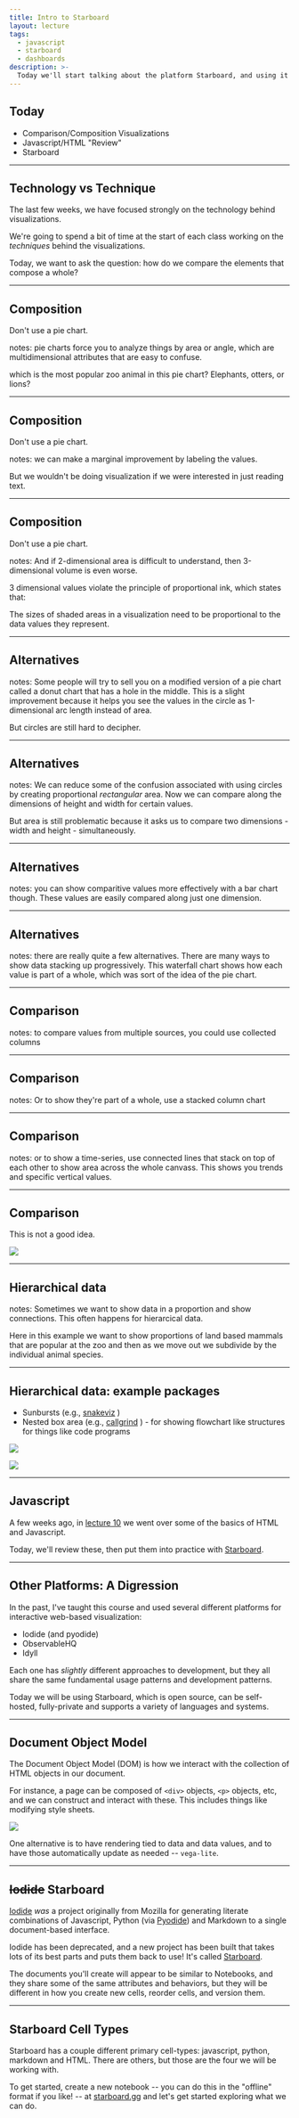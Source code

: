 ```yaml
---
title: Intro to Starboard
layout: lecture
tags:
  - javascript
  - starboard
  - dashboards
description: >-
  Today we'll start talking about the platform Starboard, and using it as a way to explore javascript and python
---
```


## Today

 * Comparison/Composition Visualizations
 * Javascript/HTML "Review"
 * Starboard

---

## Technology vs Technique

The last few weeks, we have focused strongly on the technology behind visualizations.

We're going to spend a bit of time at the start of each class working on the *techniques* behind the visualizations.

Today, we want to ask the question: how do we compare the elements that compose a whole?

---

## Composition

Don't use a pie chart.

<!-- .slide: data-background-image="images/piechart.png" data-background-size="auto 65%" data-background-position="right 50% bottom 50%" -->

notes:
pie charts force you to analyze things by area or angle, which are multidimensional attributes that are easy to confuse.

which is the most popular zoo animal in this pie chart? Elephants, otters, or lions?

---

## Composition

Don't use a pie chart.

<!-- .slide: data-background-image="images/piechartlabels.png" data-background-size="auto 65%" data-background-position="right 50% bottom 50%" -->

notes:
we can make a marginal improvement by labeling the values.

But we wouldn't be doing visualization if we were interested in just reading text.

---

## Composition

Don't use a pie chart.

<!-- .slide: data-background-image="images/3dpiechart.png" data-background-size="auto 65%" data-background-position="right 50% bottom 50%" -->

notes:
And if 2-dimensional area is difficult to understand, then 3-dimensional volume is even worse. 

3 dimensional values violate the principle of proportional ink, which states that:

 The sizes of shaded areas in a visualization need to be proportional to the data values they represent. 

---

## Alternatives

<!-- .slide: data-background-image="images/donutchart.png" data-background-size="auto 65%" data-background-position="right 50% bottom 50%" -->

notes:
Some people will try to sell you on a modified version of a pie chart called a donut chart that has a hole in the middle. This is a slight improvement because it helps you see the values in the circle as 1-dimensional arc length instead of area. 

But circles are still hard to decipher.

---

## Alternatives

<!-- .slide: data-background-image="images/treemap.png" data-background-size="auto 65%" data-background-position="right 50% bottom 50%" -->

notes:
We can reduce some of the confusion associated with using circles by creating proportional *rectangular* area. Now we can compare along the dimensions of height and width for certain values.

But area is still problematic because it asks us to compare two dimensions - width and height - simultaneously.

---

## Alternatives

<!-- .slide: data-background-image="images/barchart.png" data-background-size="auto 65%" data-background-position="right 50% bottom 50%" -->

notes:
you can show comparitive values more effectively with a bar chart though. These values are easily compared along just one dimension.

---

## Alternatives

<!-- .slide: data-background-image="images/waterfallchart.png" data-background-size="auto 65%" data-background-position="right 50% bottom 50%" -->

notes:
there are really quite a few alternatives. There are many ways to show data stacking up progressively. This waterfall chart shows how each value is part of a whole, which was sort of the idea of the pie chart.

---

## Comparison

<!-- .slide: data-background-image="images/columnchart.png" data-background-size="auto 65%" data-background-position="right 50% bottom 50%" -->

notes:
to compare values from multiple sources, you could use collected columns

---

## Comparison

<!-- .slide: data-background-image="images/stackedcolumnchart.png" data-background-size="auto 65%" data-background-position="right 50% bottom 50%" -->

notes:
Or to show they're part of a whole, use a stacked column chart

---

## Comparison

<!-- .slide: data-background-image="images/stackedareachart.png" data-background-size="auto 65%" data-background-position="right 50% bottom 50%" -->

notes:
or to show a time-series, use connected lines that stack on top of each other to show area across the whole canvass. This shows you trends and specific vertical values.

---

## Comparison

This is not a good idea.

![](images/comparepiecharts.png)

---

## Hierarchical data

<!-- .slide: data-background-image="images/hierarchical_zoos.png" data-background-size="auto 65%" data-background-position="right 50% bottom 50%" -->

notes:
Sometimes we want to show data in a proportion and show connections.
This often happens for hierarcical data.

Here in this example we want to show proportions of land based mammals that
are popular at the zoo and then as we move out we subdivide by the individual
animal species.

---


## Hierarchical data: example packages

 * Sunbursts (e.g., [snakeviz](https://jiffyclub.github.io/snakeviz/) )
 * Nested box area (e.g., [callgrind](https://kcachegrind.github.io/html/Home.html) ) - for
 showing flowchart like structures for things like code programs

<div class="multiCol" data-markdown=true>

<div class="col" data-markdown=true>

![](images/sunburst.png)

</div><div class="col" data-markdown=true>

![](images/callgrind.gif)

</div> </div>

---

## Javascript

A few weeks ago, in [lecture 10](../week05/lecture10.html) we went over some of the basics of HTML and Javascript.

Today, we'll review these, then put them into practice with [Starboard](https://starboard.gg/).

---

## Other Platforms: A Digression

In the past, I've taught this course and used several different platforms for interactive web-based visualization:

 - Iodide (and pyodide)
 - ObservableHQ
 - Idyll

Each one has *slightly* different approaches to development, but they all share
the same fundamental usage patterns and development patterns.

Today we will be using Starboard, which is open source, can be self-hosted,
fully-private and supports a variety of languages and systems.

---

## Document Object Model

The Document Object Model (DOM) is how we interact with the collection of HTML
objects in our document.

For instance, a page can be composed of `<div>` objects, `<p>` objects, etc,
and we can construct and interact with these.  This includes things like
modifying style sheets.

![](https://www.w3schools.com/js/pic_htmltree.gif)

One alternative is to have rendering tied to data and data
values, and to have those automatically update as needed -- `vega-lite`.

---

## ~~Iodide~~ Starboard

[Iodide](https://iodide.io) *was* a project originally from Mozilla for generating literate combinations of Javascript, Python (via [Pyodide](https://hacks.mozilla.org/2019/04/pyodide-bringing-the-scientific-python-stack-to-the-browser/)) and Markdown to a single document-based interface.

Iodide has been deprecated, and a new project has been built that takes lots of its best parts and puts them back to use!  It's called [Starboard](https://starboard.gg).

The documents you'll create will appear to be similar to Notebooks, and they share some of the same attributes and behaviors, but they will be different in how you create new cells, reorder cells, and version them.

---

## Starboard Cell Types

Starboard has a couple different primary cell-types: javascript, python, markdown and HTML.  There are others, but those are the four we will be working with.

To get started, create a new notebook -- you can do this in the "offline" format if you like! -- at [starboard.gg](https://starboard.gg/) and let's get started exploring what we can do.
